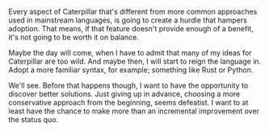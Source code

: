 Every aspect of Caterpillar that's different from more common approaches used in
mainstream languages, is going to create a hurdle that hampers adoption. That
means, if that feature doesn't provide enough of a benefit, it's not going to be
worth it on balance.

Maybe the day will come, when I have to admit that many of my ideas for
Caterpillar are too wild. And maybe then, I will start to reign the language in.
Adopt a more familiar syntax, for example; something like Rust or Python.

We'll see. Before that happens though, I want to have the opportunity to
discover better solutions. Just giving up in advance, choosing a more
conservative approach from the beginning, seems defeatist. I want to at least
have the chance to make more than an incremental improvement over the status
quo.
